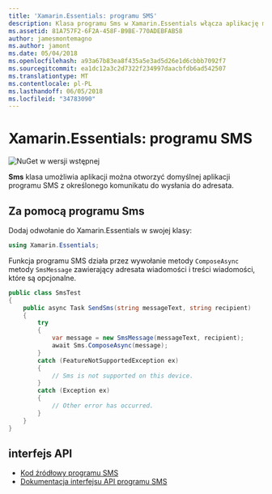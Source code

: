 ```yaml
---
title: 'Xamarin.Essentials: programu SMS'
description: Klasa programu Sms w Xamarin.Essentials włącza aplikację można otworzyć domyślnej aplikacji programu SMS z określonego komunikatu do wysłania do adresata.
ms.assetid: 81A757F2-6F2A-458F-B9BE-770ADEBFAB58
author: jamesmontemagno
ms.author: jamont
ms.date: 05/04/2018
ms.openlocfilehash: a93a67b83ea8f435a5e3ad5d26e1d6cbbb7092f7
ms.sourcegitcommit: ea1dc12a3c2d7322f234997daacbfdb6ad542507
ms.translationtype: MT
ms.contentlocale: pl-PL
ms.lasthandoff: 06/05/2018
ms.locfileid: "34783090"
---
```

# <a name="xamarinessentials-sms"></a>Xamarin.Essentials: programu SMS

![NuGet w wersji wstępnej](~/media/shared/pre-release.png)

**Sms** klasa umożliwia aplikacji można otworzyć domyślnej aplikacji programu SMS z określonego komunikatu do wysłania do adresata.

## <a name="using-sms"></a>Za pomocą programu Sms

Dodaj odwołanie do Xamarin.Essentials w swojej klasy:

```csharp
using Xamarin.Essentials;
```

Funkcja programu SMS działa przez wywołanie metody `ComposeAsync` metody `SmsMessage` zawierający adresata wiadomości i treści wiadomości, które są opcjonalne.

```csharp
public class SmsTest
{
    public async Task SendSms(string messageText, string recipient)
    {
        try
        {
            var message = new SmsMessage(messageText, recipient);
            await Sms.ComposeAsync(message);
        }
        catch (FeatureNotSupportedException ex)
        {
            // Sms is not supported on this device.
        }
        catch (Exception ex)
        {
            // Other error has occurred.
        }
    }
}
```

## <a name="api"></a>interfejs API

- [Kod źródłowy programu SMS](https://github.com/xamarin/Essentials/tree/master/Xamarin.Essentials/Sms)
- [Dokumentacja interfejsu API programu SMS](xref:Xamarin.Essentials.Sms)

